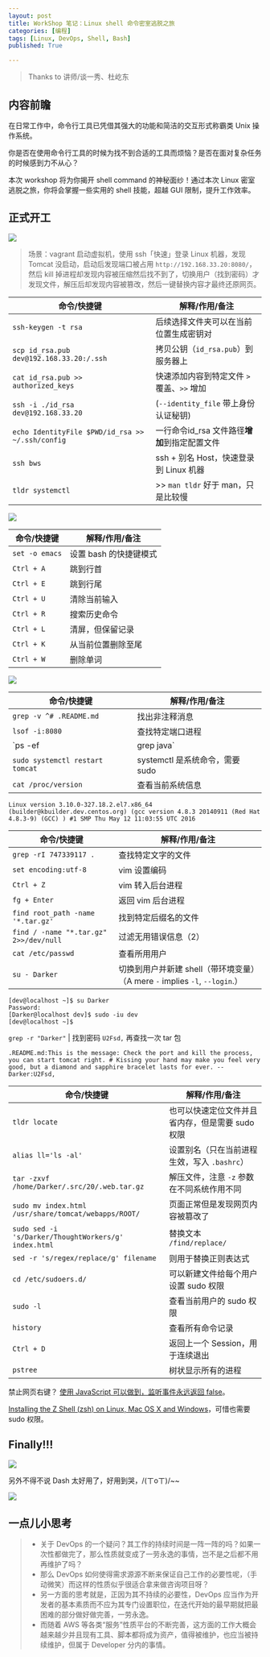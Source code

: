 ```yaml
---
layout: post
title: WorkShop 笔记：Linux shell 命令密室逃脱之旅
categories: [编程]
tags: [Linux, DevOps, Shell, Bash]
published: True

---
```


> Thanks to 讲师/谈一秀、杜屹东

## 内容前瞻

在日常工作中，命令行工具已凭借其强大的功能和简洁的交互形式称霸类 Unix 操作系统。

你是否在使用命令行工具的时候为找不到合适的工具而烦恼？是否在面对复杂任务的时候感到力不从心？

本次 workshop 将为你揭开 shell command 的神秘面纱！通过本次 Linux 密室逃脱之旅，你将会掌握一些实用的 shell 技能，超越 GUI 限制，提升工作效率。

## 正式开工

![](http://7xjbdq.com1.z0.glb.clouddn.com/images/2016/1471433233240.png)

> 场景：vagrant 启动虚拟机，使用 ssh「快速」登录 Linux 机器，发现 Tomcat 没启动，启动后发现端口被占用 `http://192.168.33.20:8080/`，然后 kill 掉进程却发现内容被压缩然后找不到了，切换用户（找到密码）才发现文件，解压后却发现内容被篡改，然后一键替换内容才最终还原网页。

命令/快捷键 | 解释/作用/备注
-----------|--------------
`ssh-keygen -t rsa` | 后续选择文件夹可以在当前位置生成密钥对
`scp id_rsa.pub dev@192.168.33.20:/.ssh` | 拷贝公钥（`id_rsa.pub`）到服务器上
`cat id_rsa.pub >> authorized_keys` | 快速添加内容到特定文件 `>` 覆盖、`>>` 增加
`ssh -i ./id_rsa dev@192.168.33.20` | (`--identity_file` 带上身份认证秘钥)
`echo IdentityFile $PWD/id_rsa >> ~/.ssh/config` | 一行命令id_rsa 文件路径**增加**到指定配置文件
`ssh bws` | ssh + 别名 Host，快速登录到 Linux 机器
`tldr systemctl` | >> `man tldr` 好于 man，只是比较慢

![](http://7xjbdq.com1.z0.glb.clouddn.com/images/2016/1471439210291.png)

命令/快捷键 | 解释/作用/备注
-----------|--------------
`set -o emacs` | 设置 bash 的快捷键模式
`Ctrl + A` | 跳到行首
`Ctrl + E` | 跳到行尾
`Ctrl + U` | 清除当前输入
`Ctrl + R` | 搜索历史命令
`Ctrl + L` | 清屏，但保留记录
`Ctrl + K` | 从当前位置删除至尾
`Ctrl + W` | 删除单词

![](http://7xjbdq.com1.z0.glb.clouddn.com/images/2016/1471427513741.png)

命令/快捷键 | 解释/作用/备注
-----------|--------------
`grep -v ^# .README.md` | 找出非注释消息
`lsof -i:8080` | 查找特定端口进程
`ps -ef|grep java` | 查找特定程序进程
`sudo systemctl restart tomcat` | systemctl 是系统命令，需要 sudo
`cat /proc/version` | 查看当前系统信息

    Linux version 3.10.0-327.18.2.el7.x86_64 (builder@kbuilder.dev.centos.org) (gcc version 4.8.3 20140911 (Red Hat 4.8.3-9) (GCC) ) #1 SMP Thu May 12 11:03:55 UTC 2016


命令/快捷键 | 解释/作用/备注
-----------|--------------
`grep -rI 747339117 .` | 查找特定文字的文件
`set encoding:utf-8` | vim 设置编码 
`Ctrl + Z` | vim 转入后台进程
`fg + Enter` | 返回 vim 后台进程 
`find root_path -name '*.tar.gz'` | 找到特定后缀名的文件
`find / -name "*.tar.gz" 2>>/dev/null` | 过滤无用错误信息（2）
`cat /etc/passwd` | 查看所用用户
`su - Darker` | 切换到用户并新建 shell（带环境变量）（A mere `-` implies `-l`, `--login`.）

    [dev@localhost ~]$ su Darker
    Password:
    [Darker@localhost dev]$ sudo -iu dev
    [dev@localhost ~]$

`grep -r "Darker"` | 找到密码 `U2Fsd,` 再查找一次 tar 包

    .README.md:This is the message: Check the port and kill the process, you can start tomcat right. # Kissing your hand may make you feel very good, but a diamond and sapphire bracelet lasts for ever. -- Darker:U2Fsd,

命令/快捷键 | 解释/作用/备注
-----------|--------------
`tldr locate` | 也可以快速定位文件并且省内存，但是需要 sudo 权限
`alias ll='ls -al'` | 设置别名（只在当前进程生效，写入 `.bashrc`）
`tar -zxvf /home/Darker/.src/20/.web.tar.gz` | 解压文件，注意 `-z` 参数在不同系统作用不同
`sudo mv index.html /usr/share/tomcat/webapps/ROOT/` | 页面正常但是发现网页内容被篡改了
`sudo sed -i 's/Darker/ThoughtWorkers/g' index.html` | 替换文本 `/find/replace/`
`sed -r 's/regex/replace/g' filename` | 则用于替换正则表达式
`cd /etc/sudoers.d/` | 可以新建文件给每个用户设置 sudo 权限
`sudo -l` | 查看当前用户的 sudo 权限
`history` | 查看所有命令记录
`Ctrl + D` | 返回上一个 Session，用于连续退出
`pstree` | 树状显示所有的进程

禁止网页右键？ [使用 JavaScript 可以做到，监听事件永远返回 false](http://www.chhua.com/web-note2825)。

[Installing the Z Shell (zsh) on Linux, Mac OS X and Windows](https://gist.github.com/derhuerst/12a1558a4b408b3b2b6e)，可惜也需要 sudo 权限。

## Finally!!!

![](http://7xjbdq.com1.z0.glb.clouddn.com/images/2016/1471432922494.png)

另外不得不说 Dash 太好用了，好用到哭，/(ㄒoㄒ)/~~

![](http://7xjbdq.com1.z0.glb.clouddn.com/images/2016/1471440990555.png)

## 一点儿小思考

> - 关于 DevOps 的一个疑问？其工作的持续时间是一阵一阵的吗？如果一次性都做完了，那么性质就变成了一劳永逸的事情，岂不是之后都不用再维护了吗？
> - 那么 DevOps 如何使得需求源源不断来保证自己工作的必要性呢，（手动微笑）而这样的性质似乎很适合拿来做咨询项目呀？
> - 另一方面的思考就是，正因为其不持续的必要性，DevOps 应当作为开发者的基本素质而不应为其专门设置职位，在迭代开始的最早期就把最困难的部分做好做完善，一劳永逸。
> - 而随着 AWS 等各类“服务”性质平台的不断完善，这方面的工作大概会越来越少并且现有工具、脚本都将成为资产，值得被维护，也应当被持续维护，但属于 Developer 分内的事情。

